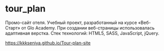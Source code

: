 # tour_plan

Промо-сайт отеля. Учебный проект, разработанный на курсе «Веб-Старт» от Glo Academy. При создании веб-страницы использовалась адаптивная верстка. Стек технологий: HTML5, SASS, JavaScript, jQuery.

https://kkkseniya.github.io/Tour-plan-site
